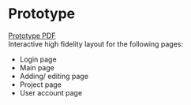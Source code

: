 # Prototype

[Prototype PDF](https://acrobat.adobe.com/id/urn:aaid:sc:VA6C2:b7f0e105-3acc-4fd2-b82a-e58873120bac)<br>
Interactive high fidelity layout for the following pages:
  - Login page
  - Main page
  - Adding/ editing page
  - Project page
  - User account page
